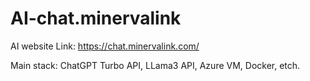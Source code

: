 # AI-chat.minervalink
AI website
Link: https://chat.minervalink.com/

Main stack: ChatGPT Turbo API, LLama3 API, Azure VM, Docker, etch. 
